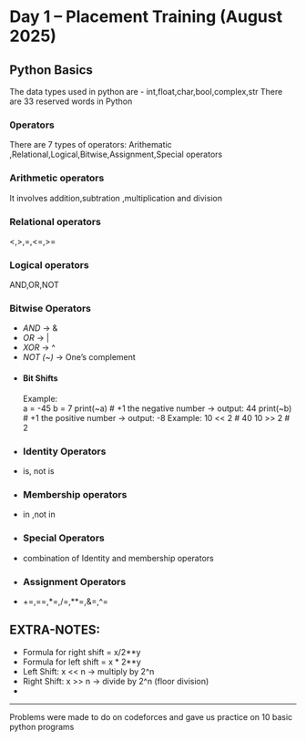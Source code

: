 # Day 1 – Placement Training (August 2025)

## Python Basics
The data types used in python are - int,float,char,bool,complex,str
There are 33 reserved words in Python
### 0perators
There are 7 types of operators:
Arithematic ,Relational,Logical,Bitwise,Assignment,Special operators 
### Arithmetic operators
It involves addition,subtration ,multiplication and division
### Relational operators
<,>,=,<=,>=
### Logical operators
AND,OR,NOT
### Bitwise Operators
- *AND* → &
- *OR* → |
- *XOR* → ^
- *NOT (~)* → One’s complement
- #### Bit Shifts
  Example:  
  a = -45
  b = 7
  print(~a)  # +1 the negative number → output: 44
  print(~b)  # +1 the positive number → output: -8
  Example:
   10 << 2  # 40
   10 >> 2  # 2
- ### Identity Operators
- is, not is
- ### Membership operators
- in ,not in
- ### Special Operators
- combination of Identity and membership operators
- ### Assignment Operators
- +=,==,*=,/=,**=,&=,^=

## EXTRA-NOTES:
- Formula for right shift = x/2**y
- Formula for left shift = x * 2**y
- Left Shift: x << n → multiply by 2^n
- Right Shift: x >> n → divide by 2^n (floor division)
-








---



Problems were made to do on codeforces and gave us practice on 10 basic python programs






